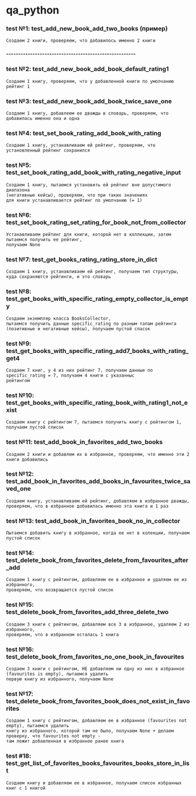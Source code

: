 # qa_python

### test №1: test_add_new_book_add_two_books (пример)
    Создаем 2 книги, проверяем, что добавилось именно 2 книги
##### ------------------------------------------------------
### test №2: test_add_new_book_add_book_default_rating1
    Создаем 1 книгу, проверяем, что у добавленной книги по умолчанию рейтинг 1

### test №3: test_add_new_book_add_book_twice_save_one
    Создаем 1 книгу, добавлеем ее дважды в словарь, проверяем, что добавилась именно она и одна

### test №4: test_set_book_rating_add_book_with_rating
    Создаем 1 книгу, устанавливаем ей рейтинг, проверяем, что установленный рейтинг сохранился
    
### test №5: test_set_book_rating_add_book_with_rating_negative_input
    Создаем 1 книгу, пытаемся установить ей рейтинг вне допустимого диапазона 
    (негативные кейсы), проверяем, что при таких значениях 
    для книги устанавливается рейтинг по умолчанию (= 1)

### test №6: test_set_book_rating_set_rating_for_book_not_from_collector
    Устанавливаем рейтинг для книги, которой нет в коллекции, затем пытаемся получить ее рейтинг,
    получаем None 

### test №7: test_get_books_rating_rating_store_in_dict
    Создаем 1 книгу, устанавливаем ей рейтинг, получаем тип структуры, 
    куда сохраняются рейтинги, и это словарь
      
### test №8: test_get_books_with_specific_rating_empty_collector_is_empty
    Cоздаем экземпляр класса BooksCollector, 
    пытаемся получить данные specific_rating по разным тапам рейтинга
    (позитивные и негативные кейсы), получаем пустой спасок

### test №9: test_get_books_with_specific_rating_add7_books_with_rating_get4
    Создаем 7 книг, у 4 из них рейтинг 7, получаем данные по specific_rating = 7, получаем 4 книги c указанныс
    рейтингом

### test №10: test_get_books_with_specific_rating_book_with_rating1_not_exist
    Создаем книгу с рейтингом 7, пытаемся получить книгу с рейтингом 1, получаем пустой список

### test №11: test_add_book_in_favorites_add_two_books
    Создаем 2 книги и добавлем их в избранное, проверяем, что именно эти 2 книги добавились

### test №12: test_add_book_in_favorites_add_books_in_favourites_twice_saved_one
    Создаем книгу, устанавливаем ей рейтинг, добавляем в избранное дважды,
    проверяем, что в избранное добавилась именно эта книга и 1 раз

### test №13: test_add_book_in_favorites_book_no_in_collector
    Пытаемся добавить книгу в избранное, когда ее нет в колекции, получаем пустой список

### test №14: test_delete_book_from_favorites_delete_from_favourites_after_add
    Создаем 1 книгу с рейтингом, добавляем ее в избранное и удаляем ее из избранного,
    проверяем, что возвращается пустой список

### test №15: test_delete_book_from_favorites_add_three_delete_two
    Создаем 3 книги с рейтингом, добавляем все 3 в избранное, удаляем 2 из избранного,
    проверяем, что в избранном осталась 1 книга

### test №16: test_delete_book_from_favorites_no_one_book_in_favourites
    Создаем 3 книги с рейтингом, НЕ добавляем ни одну из них в избранное (favourites is empty), пытаемся удалить 
    первую книгу из избранного, получаем None

### test №17: test_delete_book_from_favorites_book_does_not_exist_in_favorites
    Создаем 1 книгу с рейтингом, добавляем ее в избранное (favourites not empty), пытаемся удалить 
    книгу из избранного, которой там не было, получаем None + делаем проверку, что favourites not empty -
    там лежит добавленная в избранное ранее книга

### test #18: test_get_list_of_favorites_books_favourites_books_store_in_list
    Создаем книгу и добавляем ее в избранное, получаем список избранных книг с 1 книгой